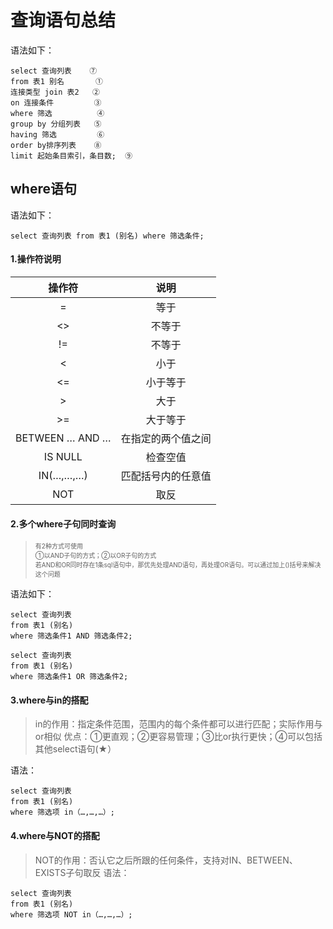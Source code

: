 # 查询语句总结
语法如下：
```
select 查询列表    ⑦
from 表1 别名       ①
连接类型 join 表2   ②
on 连接条件         ③
where 筛选          ④
group by 分组列表   ⑤
having 筛选         ⑥
order by排序列表    ⑧
limit 起始条目索引，条目数;  ⑨
```

## where语句
语法如下：
```
select 查询列表 from 表1 (别名) where 筛选条件;
```
#### 1.操作符说明

<font size=1>
  
|操作符|说明|
| :------: | :------: |
|=|等于|
|<>|不等于|
|!=|不等于|
|<|小于|
|<=|小于等于|
|>|大于|
|>=|大于等于|
|BETWEEN … AND … |在指定的两个值之间|
| IS NULL | 检查空值 |
|IN(…,…,…)|匹配括号内的任意值|
|NOT|取反|
  
</font>

#### 2.多个where子句同时查询
> <font size=1> 有2种方式可使用
> <br>①以AND子句的方式；②以OR子句的方式</br>
> 若AND和OR同时存在1条sql语句中，那优先处理AND语句，再处理OR语句。可以通过加上()括号来解决这个问题</font>

语法如下：
```
select 查询列表
from 表1 (别名) 
where 筛选条件1 AND 筛选条件2;

select 查询列表
from 表1 (别名) 
where 筛选条件1 OR 筛选条件2;
```

#### 3.where与in的搭配
> in的作用：指定条件范围，范围内的每个条件都可以进行匹配；实际作用与or相似
> 优点：①更直观；②更容易管理；③比or执行更快；④可以包括其他select语句(★）

语法：
```
select 查询列表
from 表1 (别名) 
where 筛选项 in（…,…,…）;
```

#### 4.where与NOT的搭配
> NOT的作用：否认它之后所跟的任何条件，支持对IN、BETWEEN、EXISTS子句取反
语法：
```
select 查询列表
from 表1 (别名) 
where 筛选项 NOT in（…,…,…）;
```
